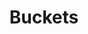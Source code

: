 ---
blog: https://blog.budgetwithbuckets.com/
codehost: https://github.com/https://github.com/buckets
logohandle: budgetwithbuckets
sort: buckets
title: Buckets
website: https://www.budgetwithbuckets.com/
---
